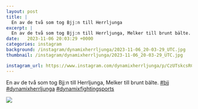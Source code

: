 ```yaml
---
layout: post
title: |
  En av de två som tog Bjj:n till Herrljunga
excerpt: |
  En av de två som tog Bjj:n till Herrljunga, Melker till brunt bälte.   
date:   2023-11-06 20:03:29 +0000
categories: instagram
background: /instagram/dynamixherrljunga/2023-11-06_20-03-29_UTC.jpg
thumbnail: /instagram/dynamixherrljunga/2023-11-06_20-03-29_UTC.jpg

instagram_url: https://www.instagram.com/dynamixherrljunga/p/CzUTskcsRCl
---
```

En av de två som tog Bjj:n till Herrljunga, Melker till brunt bälte. [#bjj](https://www.instagram.com/explore/tags/bjj/) [#dynamixherrljunga](https://www.instagram.com/explore/tags/dynamixherrljunga/) [#dynamixfightingsports](https://www.instagram.com/explore/tags/dynamixfightingsports/)



<img src='{{ site.baseurl }}/instagram/dynamixherrljunga/2023-11-06_20-03-29_UTC.jpg' class='img-fluid' />
